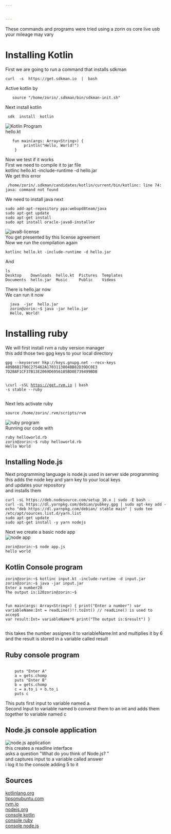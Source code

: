 ```yaml
---


---
```


<p>These commands and programs were tried using a zorin os core live usb<br>
your mileage may vary</p>
<h1 id="installing-kotlin">Installing Kotlin</h1>
<p>First we are going to run a command that installs sdkman</p>
<pre><code>curl  -s  https://get.sdkman.io  |  bash
</code></pre>
<p>Active kotlin by</p>
<pre><code>   source "/home/zorin/.sdkman/bin/sdkman-init.sh"
</code></pre>
<p>Next install kotlin</p>
<pre><code> sdk  install  kotlin
</code></pre>
<p><img src="https://preview.ibb.co/nKJuxU/Screenshot_from_2018_09_27_15_21_17.png" alt="Kotlin Program"><br>
hello.kt</p>
<pre><code>   fun main(args: Array&lt;String&gt;) {
        println("Hello, World!")
    }
</code></pre>
<p>Now we test if it works<br>
First we need to compile it to jar file<br>
kotlinc  hello.kt  -include-runtime  -d  hello.jar<br>
We get this error</p>
<pre><code> /home/zorin/.sdkman/candidates/kotlin/current/bin/kotlinc: line 74: java: command not found
</code></pre>
<p>We need to install java next</p>
<pre><code>sudo add-apt-repository ppa:webupd8team/java 
sudo apt-get update 
sudo apt-get install
sudo apt install oracle-java8-installer
</code></pre>
<p><img src="https://preview.ibb.co/daRWu9/Screenshot_from_2018_09_27_15_34_13.png" alt="java8-license"><br>
You get presented by this license agreement<br>
Now we run the compilation again</p>
<pre><code>kotlinc hello.kt -include-runtime -d hello.jar
</code></pre>
<p>And</p>
<pre><code>ls 
Desktop    Downloads  hello.kt  Pictures  Templates
Documents  hello.jar  Music     Public    Videos
</code></pre>
<p>There is hello.jar now<br>
We can run it now</p>
<pre><code>  java  -jar  hello.jar
  zorin@zorin:~$ java -jar hello.jar  
  Hello, World!
</code></pre>
<h1 id="installing-ruby">Installing ruby</h1>
<p>We will first install rvm  a ruby version manager<br>
this add those two gpg keys to your local directory</p>
<pre><code>gpg --keyserver hkp://keys.gnupg.net --recv-keys 409B6B1796C275462A1703113804BB82D39DC0E3 7D2BAF1CF37B13E2069D6956105BD0E739499BDB

\curl -sSL https://get.rvm.io | bash -s stable --ruby
</code></pre>
<p>Next lets activate ruby</p>
<pre><code>source /home/zorin/.rvm/scripts/rvm
</code></pre>
<p><img src="https://preview.ibb.co/mpvugp/Screenshot_from_2018_09_27_15_48_27.png" alt="ruby program"><br>
Running our code with</p>
<pre><code>ruby helloworld.rb
zorin@zorin:~$ ruby helloworld.rb 
Hello World
</code></pre>
<h2 id="installing-node.js">Installing Node.js</h2>
<p>Next programming language is node.js used in server side programming<br>
this adds the node key and yarn key to your local keys<br>
and updates your repository<br>
and installs them</p>
<pre><code>curl -sL https://deb.nodesource.com/setup_10.x | sudo -E bash -
curl -sL https://dl.yarnpkg.com/debian/pubkey.gpg | sudo apt-key add -
echo "deb https://dl.yarnpkg.com/debian/ stable main" | sudo tee /etc/apt/sources.list.d/yarn.list
sudo apt-get update
sudo apt-get install -y yarn nodejs
</code></pre>
<p>Next we create a basic node app<br>
<img src="https://preview.ibb.co/e7VPE9/Screenshot_from_2018_09_27_16_17_34.png" alt="node app"></p>
<pre><code>zorin@zorin:~$ node app.js 
hello world
</code></pre>
<h2 id="kotlin-console-program">Kotlin Console program</h2>
<pre><code>zorin@zorin:~$ kotlinc input.kt -include-runtime -d input.jar
zorin@zorin:~$ java -jar input.jar
Enter a number20
The output is:120zorin@zorin:~$ 



fun main(args: Array&lt;String&gt;) {
    print("Enter a number")
    var variableName:Int = readLine()!!.toInt()  // readLine() is used to accep$
    var result:Int= variableName*6
    print("The output is:$result")
}
</code></pre>
<p>this takes the number assignes it to variableName:Int and multiplies it by 6 and the result is stored in a variable called result</p>
<h2 id="ruby-console-program">Ruby console program</h2>
<pre><code>
    puts "Enter A"
    a = gets.chomp
    puts "Enter B"
    b = gets.chomp
    c = a.to_i + b.to_i
    puts c
</code></pre>
<p>This puts first input to variable named a.<br>
Second Input to variable named b converst them to an int and adds them together to variable named c</p>
<h2 id="node.js-console-application">Node.js console application</h2>
<p><img src="https://preview.ibb.co/mGuJrp/Screenshot_from_2018_09_27_16_52_33.png" alt="node.js application"><br>
this creates a readline interface<br>
asks a question "What do you think of Node.js? "<br>
and captures input to a variable called answer<br>
i log it to the console adding 5 to it</p>
<h2 id="sources">Sources</h2>
<p><a href="https://kotlinlang.org/docs/tutorials/command-line.html">kotlinlang.org</a><br>
<a href="http://tipsonubuntu.com/2016/07/31/install-oracle-java-8-9-ubuntu-16-04-linux-mint-18/">tipsonubuntu.com</a><br>
<a href="rvm.io">rvm.io</a><br>
<a href="https://nodejs.org/en/download/package-manager/#debian-and-ubuntu-based-linux-distributions">nodejs.org</a><br>
<a href="https://stackoverflow.com/questions/41283393/reading-console-input-in-kotlin">console kotlin</a><br>
<a href="https://stackoverflow.com/questions/6556280/read-input-from-console-in-ruby">console ruby</a><br>
<a href="https://nodejs.org/api/readline.html">console node.js</a></p>

